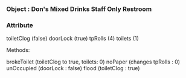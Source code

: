### Object :  Don's Mixed Drinks Staff Only Restroom


### Attribute

toiletClog (false)
doorLock (true)
tpRolls (4)
toilets (1)


Methods:

brokeToilet (toiletClog to true, toilets: 0)
noPaper (changes tpRolls  : 0)
unOccupied (doorLock : false)
flood (toiletClog : true)
